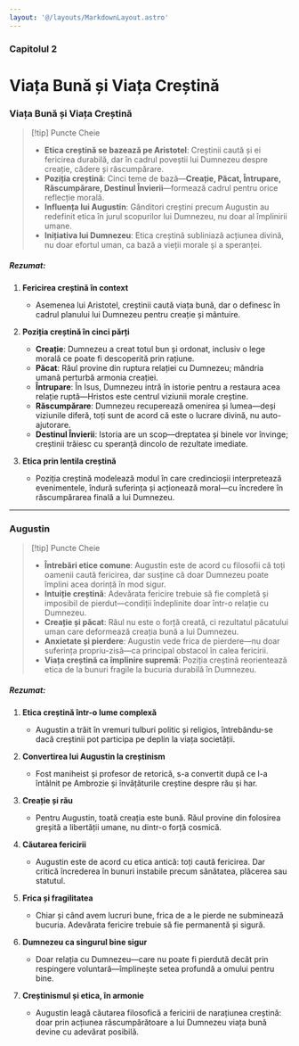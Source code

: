 ```yaml
---
layout: '@/layouts/MarkdownLayout.astro'
---
```


### Capitolul 2

# Viața Bună și Viața Creștină

### Viața Bună și Viața Creștină

> [!tip] Puncte Cheie
>
> - **Etica creștină se bazează pe Aristotel**: Creștinii caută și ei fericirea durabilă, dar în cadrul poveștii lui Dumnezeu despre creație, cădere și răscumpărare.
> - **Poziția creștină**: Cinci teme de bază—**Creație, Păcat, Întrupare, Răscumpărare, Destinul Învierii**—formează cadrul pentru orice reflecție morală.
> - **Influența lui Augustin**: Gânditori creștini precum Augustin au redefinit etica în jurul scopurilor lui Dumnezeu, nu doar al împlinirii umane.
> - **Inițiativa lui Dumnezeu**: Etica creștină subliniază acțiunea divină, nu doar efortul uman, ca bază a vieții morale și a speranței.

##### Rezumat:

1. **Fericirea creștină în context**

   - Asemenea lui Aristotel, creștinii caută viața bună, dar o definesc în cadrul planului lui Dumnezeu pentru creație și mântuire.

2. **Poziția creștină în cinci părți**

   - **Creație**: Dumnezeu a creat totul bun și ordonat, inclusiv o lege morală ce poate fi descoperită prin rațiune.
   - **Păcat**: Răul provine din ruptura relației cu Dumnezeu; mândria umană perturbă armonia creației.
   - **Întrupare**: În Isus, Dumnezeu intră în istorie pentru a restaura acea relație ruptă—Hristos este centrul viziunii morale creștine.
   - **Răscumpărare**: Dumnezeu recuperează omenirea și lumea—deși viziunile diferă, toți sunt de acord că este o lucrare divină, nu auto-ajutorare.
   - **Destinul Învierii**: Istoria are un scop—dreptatea și binele vor învinge; creștinii trăiesc cu speranță dincolo de rezultate imediate.

3. **Etica prin lentila creștină**
   - Poziția creștină modelează modul în care credincioșii interpretează evenimentele, îndură suferința și acționează moral—cu încredere în răscumpărarea finală a lui Dumnezeu.

---

### Augustin

> [!tip] Puncte Cheie
>
> - **Întrebări etice comune**: Augustin este de acord cu filosofii că toți oamenii caută fericirea, dar susține că doar Dumnezeu poate împlini acea dorință în mod sigur.
> - **Intuiție creștină**: Adevărata fericire trebuie să fie completă și imposibil de pierdut—condiții îndeplinite doar într-o relație cu Dumnezeu.
> - **Creație și păcat**: Răul nu este o forță creată, ci rezultatul păcatului uman care deformează creația bună a lui Dumnezeu.
> - **Anxietate și pierdere**: Augustin vede frica de pierdere—nu doar suferința propriu-zisă—ca principal obstacol în calea fericirii.
> - **Viața creștină ca împlinire supremă**: Poziția creștină reorientează etica de la bunuri fragile la bucuria durabilă în Dumnezeu.

##### Rezumat:

1. **Etica creștină într-o lume complexă**

   - Augustin a trăit în vremuri tulburi politic și religios, întrebându-se dacă creștinii pot participa pe deplin la viața societății.

2. **Convertirea lui Augustin la creștinism**

   - Fost maniheist și profesor de retorică, s-a convertit după ce l-a întâlnit pe Ambrozie și învățăturile creștine despre rău și har.

3. **Creație și rău**

   - Pentru Augustin, toată creația este bună. Răul provine din folosirea greșită a libertății umane, nu dintr-o forță cosmică.

4. **Căutarea fericirii**

   - Augustin este de acord cu etica antică: toți caută fericirea. Dar critică încrederea în bunuri instabile precum sănătatea, plăcerea sau statutul.

5. **Frica și fragilitatea**

   - Chiar și când avem lucruri bune, frica de a le pierde ne subminează bucuria. Adevărata fericire trebuie să fie permanentă și sigură.

6. **Dumnezeu ca singurul bine sigur**

   - Doar relația cu Dumnezeu—care nu poate fi pierdută decât prin respingere voluntară—împlinește setea profundă a omului pentru bine.

7. **Creștinismul și etica, în armonie**
   - Augustin leagă căutarea filosofică a fericirii de narațiunea creștină: doar prin acțiunea răscumpărătoare a lui Dumnezeu viața bună devine cu adevărat posibilă.
